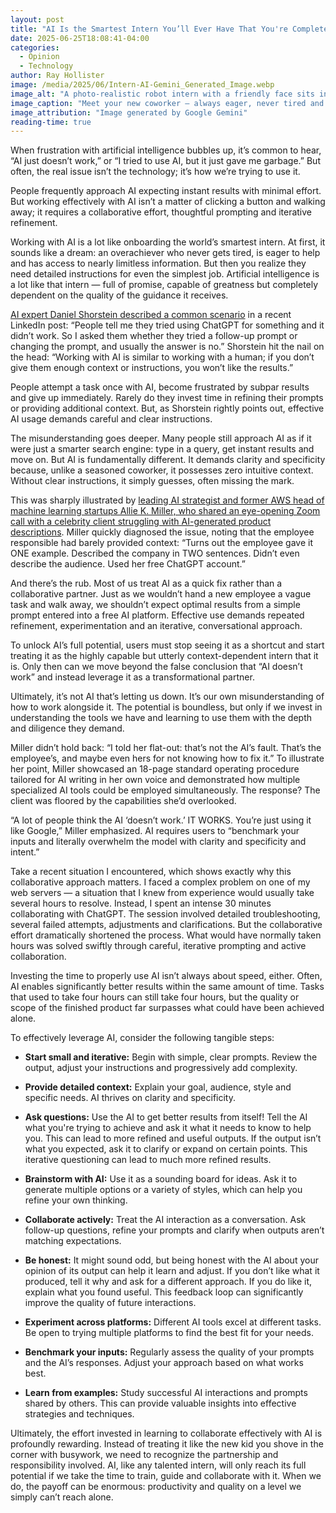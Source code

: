 ```yaml
---
layout: post
title: "AI Is the Smartest Intern You’ll Ever Have That You're Completely Ignoring"
date: 2025-06-25T18:08:41-04:00
categories: 
  - Opinion
  - Technology
author: Ray Hollister
image: /media/2025/06/Intern-AI-Gemini_Generated_Image.webp
image_alt: "A photo-realistic robot intern with a friendly face sits in an office cubicle, typing on a keyboard with a slight smile. The robot is dressed in a shirt and tie, surrounded by office paperwork, a computer monitor and a coffee cup with a spill."
image_caption: "Meet your new coworker — always eager, never tired and still trying to figure out how the coffee machine works."
image_attribution: "Image generated by Google Gemini"
reading-time: true
---
```

When frustration with artificial intelligence bubbles up, it’s common to hear, “AI just doesn’t work,” or “I tried to use AI, but it just gave me garbage.” But often, the real issue isn’t the technology; it’s how we’re trying to use it.

People frequently approach AI expecting instant results with minimal effort. But working effectively with AI isn’t a matter of clicking a button and walking away; it requires a collaborative effort, thoughtful prompting and iterative refinement.

Working with AI is a lot like onboarding the world’s smartest intern. At first, it sounds like a dream: an overachiever who never gets tired, is eager to help and has access to nearly limitless information. But then you realize they need detailed instructions for even the simplest job. Artificial intelligence is a lot like that intern — full of promise, capable of greatness but completely dependent on the quality of the guidance it receives.

[AI expert Daniel Shorstein described a common scenario](https://www.linkedin.com/feed/update/urn:li:activity:7343677971880140801/) in a recent LinkedIn post: “People tell me they tried using ChatGPT for something and it didn’t work. So I asked them whether they tried a follow-up prompt or changing the prompt, and usually the answer is no.” Shorstein hit the nail on the head: “Working with AI is similar to working with a human; if you don’t give them enough context or instructions, you won’t like the results.”

People attempt a task once with AI, become frustrated by subpar results and give up immediately. Rarely do they invest time in refining their prompts or providing additional context. But, as Shorstein rightly points out, effective AI usage demands careful and clear instructions.

The misunderstanding goes deeper. Many people still approach AI as if it were just a smarter search engine: type in a query, get instant results and move on. But AI is fundamentally different. It demands clarity and specificity because, unlike a seasoned coworker, it possesses zero intuitive context. Without clear instructions, it simply guesses, often missing the mark.

This was sharply illustrated by [leading AI strategist and former AWS head of machine learning startups Allie K. Miller, who shared an eye-opening Zoom call with a celebrity client struggling with AI-generated product descriptions](https://www.linkedin.com/feed/update/urn:li:activity:7343677358001823744/). Miller quickly diagnosed the issue, noting that the employee responsible had barely provided context: “Turns out the employee gave it ONE example. Described the company in TWO sentences. Didn’t even describe the audience. Used her free ChatGPT account.”

And there’s the rub. Most of us treat AI as a quick fix rather than a collaborative partner. Just as we wouldn’t hand a new employee a vague task and walk away, we shouldn’t expect optimal results from a simple prompt entered into a free AI platform. Effective use demands repeated refinement, experimentation and an iterative, conversational approach.

To unlock AI’s full potential, users must stop seeing it as a shortcut and start treating it as the highly capable but utterly context-dependent intern that it is. Only then can we move beyond the false conclusion that “AI doesn’t work” and instead leverage it as a transformational partner.

Ultimately, it’s not AI that’s letting us down. It’s our own misunderstanding of how to work alongside it. The potential is boundless, but only if we invest in understanding the tools we have and learning to use them with the depth and diligence they demand.

Miller didn’t hold back: “I told her flat-out: that’s not the AI’s fault. That’s the employee’s, and maybe even hers for not knowing how to fix it.” To illustrate her point, Miller showcased an 18-page standard operating procedure tailored for AI writing in her own voice and demonstrated how multiple specialized AI tools could be employed simultaneously. The response? The client was floored by the capabilities she’d overlooked.

“A lot of people think the AI ‘doesn’t work.’ IT WORKS. You’re just using it like Google,” Miller emphasized. AI requires users to “benchmark your inputs and literally overwhelm the model with clarity and specificity and intent.”

Take a recent situation I encountered, which shows exactly why this collaborative approach matters. I faced a complex problem on one of my web servers — a situation that I knew from experience would usually take several hours to resolve. Instead, I spent an intense 30 minutes collaborating with ChatGPT. The session involved detailed troubleshooting, several failed attempts, adjustments and clarifications. But the collaborative effort dramatically shortened the process. What would have normally taken hours was solved swiftly through careful, iterative prompting and active collaboration.

Investing the time to properly use AI isn’t always about speed, either. Often, AI enables significantly better results within the same amount of time. Tasks that used to take four hours can still take four hours, but the quality or scope of the finished product far surpasses what could have been achieved alone.

To effectively leverage AI, consider the following tangible steps:

- **Start small and iterative:** Begin with simple, clear prompts. Review the output, adjust your instructions and progressively add complexity.

- **Provide detailed context:** Explain your goal, audience, style and specific needs. AI thrives on clarity and specificity.

- **Ask questions:** Use the AI to get better results from itself! Tell the AI what you're trying to achieve and ask it what it needs to know to help you. This can lead to more refined and useful outputs. If the output isn’t what you expected, ask it to clarify or expand on certain points. This iterative questioning can lead to much more refined results.

- **Brainstorm with AI:** Use it as a sounding board for ideas. Ask it to generate multiple options or a variety of styles, which can help you refine your own thinking.

- **Collaborate actively:** Treat the AI interaction as a conversation. Ask follow-up questions, refine your prompts and clarify when outputs aren’t matching expectations.

- **Be honest:** It might sound odd, but being honest with the AI about your opinion of its output can help it learn and adjust. If you don’t like what it produced, tell it why and ask for a different approach. If you do like it, explain what you found useful. This feedback loop can significantly improve the quality of future interactions.

- **Experiment across platforms:** Different AI tools excel at different tasks. Be open to trying multiple platforms to find the best fit for your needs.

- **Benchmark your inputs:** Regularly assess the quality of your prompts and the AI’s responses. Adjust your approach based on what works best.

- **Learn from examples:** Study successful AI interactions and prompts shared by others. This can provide valuable insights into effective strategies and techniques.

Ultimately, the effort invested in learning to collaborate effectively with AI is profoundly rewarding. Instead of treating it like the new kid you shove in the corner with busywork, we need to recognize the partnership and responsibility involved. AI, like any talented intern, will only reach its full potential if we take the time to train, guide and collaborate with it. When we do, the payoff can be enormous: productivity and quality on a level we simply can’t reach alone.
